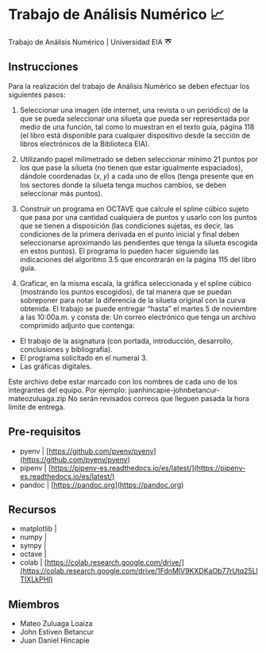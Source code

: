 # Trabajo de Análisis Numérico :chart_with_upwards_trend:
Trabajo de Análisis Numérico | Universidad EIA ![logo eia](https://github.com/EIA-University/LogosEIA/blob/master/assets/png/logo-eia-icon.png?raw=true)

## Instrucciones
Para la realización del trabajo de Análisis Numérico se deben efectuar los siguientes pasos:

1. Seleccionar una imagen (de internet, una revista o un periódico) de la que se pueda seleccionar una silueta que pueda ser representada por medio de una función, tal como lo muestran en el texto guía, página 118 (el libro está disponible para cualquier dispositivo desde la sección de libros electrónicos de la Biblioteca EIA).

2. Utilizando papel milimetrado se deben seleccionar mínimo 21 puntos por los que pase la silueta (no tienen que estar igualmente espaciados), dándole coordenadas (𝑥, 𝑦) a cada uno de ellos (tenga presente que en los sectores donde la silueta tenga muchos cambios, se deben seleccionar más puntos).

3. Construir un programa en OCTAVE que calcule el spline cúbico sujeto que pasa por una cantidad cualquiera de puntos y usarlo con los puntos que se tienen a disposición (las condiciones sujetas, es decir, las condiciones de la primera derivada en el punto inicial y final deben seleccionarse aproximando las pendientes que tenga la silueta escogida en estos puntos). El programa lo pueden hacer siguiendo las indicaciones del algoritmo 3.5 que encontrarán en la página 115 del libro guía.

4. Graficar, en la misma escala, la gráfica seleccionada y el spline cúbico (mostrando los puntos escogidos), de tal manera que se puedan sobreponer para notar la diferencia de la silueta original con la curva obtenida.
El trabajo se puede entregar “hasta” el martes 5 de noviembre a las 10:00a.m. y consta de: Un correo electrónico que tenga un archivo comprimido adjunto que contenga:

  * El trabajo de la asignatura (con portada, introducción, desarrollo, conclusiones y bibliografía).
  * El programa solicitado en el numeral 3.
  * Las gráficas digitales.
  
  
Este archivo debe estar marcado con los nombres de cada uno de los integrantes del equipo. Por ejemplo: juanhincapie-johnbetancur-mateozuluaga.zip
No serán revisados correos que lleguen pasada la hora límite de entrega.


## Pre-requisitos
* pyenv | [https://github.com/pyenv/pyenv](https://github.com/pyenv/pyenv)
* pipenv | [https://pipenv-es.readthedocs.io/es/latest/](https://pipenv-es.readthedocs.io/es/latest/)
* pandoc | [https://pandoc.org](https://pandoc.org)

## Recursos
* matplotlib | []()
* numpy | []()
* sympy | []()
* octave | []()
* colab | [https://colab.research.google.com/drive/](https://colab.research.google.com/drive/1FdnMlV9KXDKaOb77rUtq25LlTIXLkPHl)

## Miembros
* Mateo Zuluaga Loaiza
* John Estiven Betancur
* Juan Daniel Hincapie


